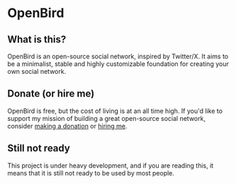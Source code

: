 OpenBird
=====

## What is this?

OpenBird is an open-source social network, inspired by Twitter/X. It aims to be a minimalist, stable and highly customizable foundation for creating your own social network.

## Donate (or hire me)

OpenBird is free, but the cost of living is at an all time high. If you'd like to support my mission of building a great open-source social network, consider [making a donation](https://www.paypal.com/donate/?hosted_button_id=BBTQDVKJNG3AG) or [hiring me](https://dresnite.com).

## Still not ready

This project is under heavy development, and if you are reading this, it means that it is still not ready to be used by most people.